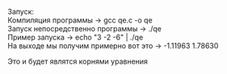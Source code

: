 Запуск:  
Компиляция программы -> gcc qe.c -o qe  
Запуск непосредственно программы -> ./qe  
Пример запуска -> echo "3 -2 -6" | ./qe  
На выходе мы получим примерно вот это -> -1.11963 1.78630  
  
Это и будет являтся корнями уравнения
